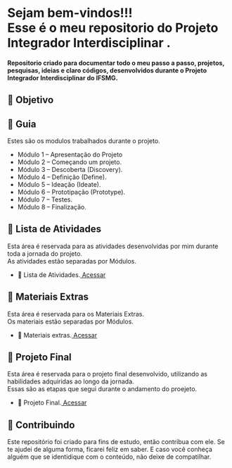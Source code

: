 <!--
# Projeto_-Integrador_Interdisciplinar
Repositorio criado para documentar todo o meu passo a passo, projetos, pesquisas, ideias e claro códigos, desenvolvidos durante o Projeto Integrador Interdisciplinar do IFSMG.
-->



<h1> 
  Sejam bem-vindos!!! <br>
  Esse é o meu repositorio do Projeto Integrador Interdisciplinar .
</h1>



<h4> 
Repositorio criado para documentar todo o meu passo a passo, projetos, pesquisas, ideias e claro códigos, desenvolvidos durante o Projeto Integrador Interdisciplinar do IFSMG.
</h4>


<h2> 🎯 Objetivo </h2>

<h2 dir="auto"> 🚦 Guia </h2>
Estes são os modulos trabalhados durante o projeto.<br>
<ul dir="auto">
  <li>Módulo 1 – Apresentação do Projeto</li>
  <li>Módulo 2 – Começando um projeto.</li>
  <li>Módulo 3 – Descoberta (Discovery).</li>
  <li>Módulo 4 – Definição (Define).</li>
  <li>Módulo 5 – Ideação (Ideate).</li>
  <li>Módulo 6 – Prototipação (Prototype).</li>
  <li>Módulo 7 – Testes.</li>
  <li>Módulo 8 – Finalização.</li>
</ul>

<h2 dir="auto"> 📝 Lista de Atividades </h2>
Esta área é reservada para as atividades desenvolvidas por mim durante toda a jornada do projeto.<br>
As atividades estão separadas por Módulos.
<ul dir="auto">
  <li>📝 Lista de Atividades.<a href="https://"> Acessar </a></li>
</ul>

<h2 dir="auto"> 🔗 Materiais Extras </h2>
Esta área é reservada para os Materiais Extras. </strong></a><br>
Os materiais estão separadas por Módulos.
<ul dir="auto">
  <li> 🔗 Materiais extras.<a href="https://"> Acessar </a></li>
</ul>



<h2 dir="auto"> 🚩 Projeto Final </h2>
Esta área é reservada para o projeto final desenvolvido, utilizando as habilidades adquiridas ao longo da jornada.  </strong></a><br>
Essas são as etapas que segui durante o andamento do proejeto.
<ul dir="auto">
  <li> 🚩 Projeto Final.<a href="https://"> Acessar </a></li>
</ul>




<h2 dir="auto"> 🤝 Contribuindo </h2>
<p dir="auto">Este repositório foi criado para fins de estudo, então contribua com ele. Se te ajudei de alguma forma, ficarei feliz em
saber. E caso você conheça alguém que se identidique com o conteúdo, não deixe de compatilhar.</p>








